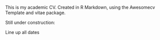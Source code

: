 This is my academic CV. Created in R Markdown, using the Awesomecv Template and vitae package.

Still under construction:

Line up all dates
